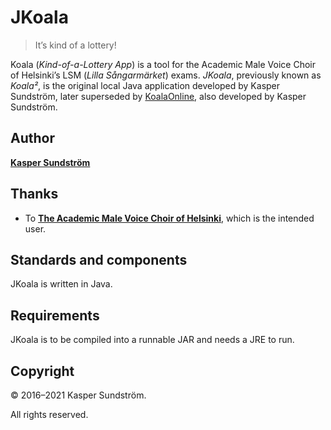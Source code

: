# JKoala

> It’s kind of a lottery!

Koala (_Kind-of-a-Lottery App_) is a tool for the Academic Male Voice Choir of Helsinki’s LSM (_Lilla Sångarmärket_) exams. _JKoala_, previously known as _Koala²_, is the original local Java application developed by Kasper Sundström, later superseded by [KoalaOnline](https://github.com/KSundstrom/koala-online), also developed by Kasper Sundström.


## Author

**[Kasper Sundström](https://twitter.com/ksundstrom)**


## Thanks

* To **[The Academic Male Voice Choir of Helsinki](https://twitter.com/akademen)**, which is the intended user.


## Standards and components

JKoala is written in Java.


## Requirements

JKoala is to be compiled into a runnable JAR and needs a JRE to run.


## Copyright

© 2016–2021 Kasper Sundström.

All rights reserved.
